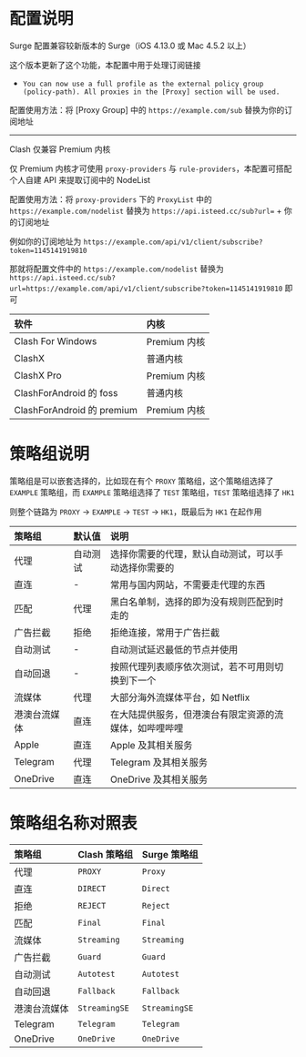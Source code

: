 # 配置说明

Surge 配置兼容较新版本的 Surge（iOS 4.13.0 或 Mac 4.5.2 以上）

这个版本更新了这个功能，本配置中用于处理订阅链接

- `You can now use a full profile as the external policy group (policy-path). All proxies in the [Proxy] section will be used.`

配置使用方法：将 [Proxy Group] 中的 `https://example.com/sub` 替换为你的订阅地址

---

Clash 仅兼容 Premium 内核

仅 Premium 内核才可使用 `proxy-providers` 与 `rule-providers`，本配置可搭配个人自建 API 来提取订阅中的 NodeList

配置使用方法：将 `proxy-providers` 下的 `ProxyList` 中的 `https://example.com/nodelist` 替换为 `https://api.isteed.cc/sub?url=` + 你的订阅地址

例如你的订阅地址为 `https://example.com/api/v1/client/subscribe?token=1145141919810`

那就将配置文件中的 `https://example.com/nodelist` 替换为 `https://api.isteed.cc/sub?url=https://example.com/api/v1/client/subscribe?token=1145141919810` 即可

<!-- prettier-ignore -->
| 软件 | 内核 |
| :- | :- |
| Clash For Windows | Premium 内核 |
| ClashX | 普通内核 |
| ClashX Pro | Premium 内核 |
| ClashForAndroid 的 foss | 普通内核 |
| ClashForAndroid 的 premium | Premium 内核 |

# 策略组说明

策略组是可以嵌套选择的，比如现在有个 `PROXY` 策略组，这个策略组选择了 `EXAMPLE` 策略组，而 `EXAMPLE` 策略组选择了 `TEST` 策略组，`TEST` 策略组选择了 `HK1`

则整个链路为 `PROXY` -> `EXAMPLE` -> `TEST` -> `HK1`，既最后为 `HK1` 在起作用

<!-- prettier-ignore -->
| 策略组 | 默认值 | 说明 |
|:-|:-|:-|
| 代理 | 自动测试 | 选择你需要的代理，默认自动测试，可以手动选择你需要的 |
| 直连 | - | 常用与国内网站，不需要走代理的东西 |
| 匹配 | 代理 | 黑白名单制，选择的即为没有规则匹配到时走的 |
| 广告拦截 | 拒绝 | 拒绝连接，常用于广告拦截 |
| 自动测试 | - | 自动测试延迟最低的节点并使用 |
| 自动回退 | - | 按照代理列表顺序依次测试，若不可用则切换到下一个 |
| 流媒体 | 代理 | 大部分海外流媒体平台，如 Netflix |
| 港澳台流媒体 | 直连 | 在大陆提供服务，但港澳台有限定资源的流媒体，如哔哩哔哩 |
| Apple | 直连 | Apple 及其相关服务 |
| Telegram | 代理 | Telegram 及其相关服务 |
| OneDrive | 直连 | OneDrive 及其相关服务 |

# 策略组名称对照表

<!-- prettier-ignore -->
| 策略组 | Clash 策略组 | Surge 策略组 |
|:-|:-|:-|
| 代理 | `PROXY` | `Proxy` |
| 直连 | `DIRECT` | `Direct` |
| 拒绝 | `REJECT` | `Reject` |
| 匹配 | `Final` | `Final` |
| 流媒体 | `Streaming` | `Streaming` |
| 广告拦截 | `Guard` | `Guard` |
| 自动测试 | `Autotest` | `Autotest` |
| 自动回退 | `Fallback` | `Fallback` |
| 港澳台流媒体 | `StreamingSE` | `StreamingSE` |
| Telegram | `Telegram` | `Telegram` |
| OneDrive | `OneDrive` | `OneDrive` |
